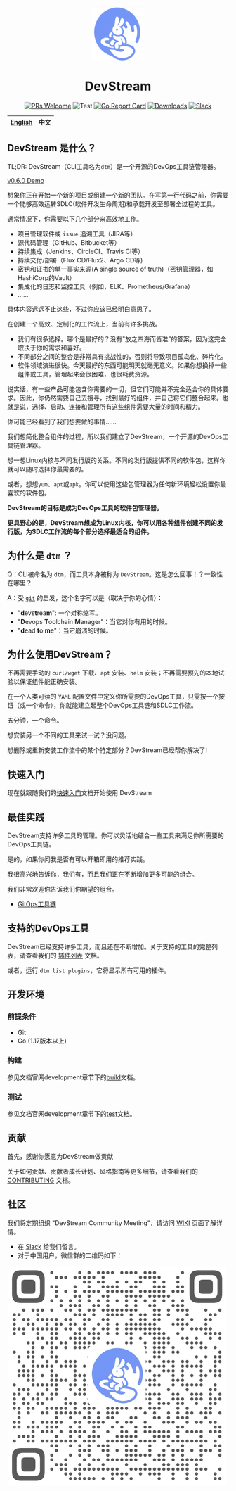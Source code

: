 <div align="center">
<br/>

![](./images/logo-120px.jpg)

# DevStream

[![PRs Welcome](https://img.shields.io/badge/PRs-welcome-brightgreen.svg?style=flat&logo=github&color=2370ff&labelColor=454545)](http://makeapullrequest.com)
![Test](https://github.com/devstream-io/devstream/actions/workflows/main.yml/badge.svg)
[![Go Report Card](https://goreportcard.com/badge/github.com/devstream-io/devstream)](https://goreportcard.com/report/github.com/devstream-io/devstream)
[![Downloads](https://img.shields.io/github/downloads/devstream-io/devstream/total.svg)](https://github.com/devstream-io/devstream/releases)
[![Slack](https://img.shields.io/badge/slack-join_chat-success.svg?logo=slack)](https://join.slack.com/t/devstream-io/shared_invite/zt-16tb0iwzr-krcFGYRN7~Vv1suGZjdv4w)

| [English](../README.md) | 中文 |
| --- | --- |

</div>

## DevStream 是什么？
TL;DR: DevStream（CLI工具名为`dtm`）是一个开源的DevOps工具链管理器。

[v0.6.0 Demo](https://www.bilibili.com/video/BV1W3411P7oW/)

想象你正在开始一个新的项目或组建一个新的团队。在写第一行代码之前，你需要一个能够高效运转SDLC(软件开发生命周期)和承载开发至部署全过程的工具。

通常情况下，你需要以下几个部分来高效地工作。

- 项目管理软件或 `issue` 追溯工具（JIRA等）
- 源代码管理（GitHub、Bitbucket等）
- 持续集成（Jenkins、CircleCI、Travis CI等）
- 持续交付/部署（Flux CD/Flux2、Argo CD等)
- 密钥和证书的单一事实来源(A single source of truth)（密钥管理器，如HashiCorp的Vault）
- 集成化的日志和监控工具（例如，ELK、Prometheus/Grafana）
- ......

具体内容远远不止这些，不过你应该已经明白意思了。

在创建一个高效、定制化的工作流上，当前有许多挑战。

- 我们有很多选择。哪个是最好的？没有"放之四海而皆准"的答案，因为这完全取决于你的需求和喜好。
- 不同部分之间的整合是非常具有挑战性的，否则将导致项目孤岛化、碎片化。
- 软件领域演进很快。今天最好的东西可能明天就毫无意义。如果你想换掉一些组件或工具，管理起来会很困难，也很耗费资源。

说实话，有一些产品可能包含你需要的一切，但它们可能并不完全适合你的具体要求。因此，你仍然需要自己去搜寻，找到最好的组件，并自己将它们整合起来。也就是说，选择、启动、连接和管理所有这些组件需要大量的时间和精力。

你可能已经看到了我们想要做的事情......

我们想简化整合组件的过程，所以我们建立了DevStream，一个开源的DevOps工具链管理器。

想一想Linux内核与不同发行版的关系。不同的发行版提供不同的软件包，这样你就可以随时选择你最需要的。

或者，想想`yum`、`apt`或`apk`。你可以使用这些包管理器为任何新环境轻松设置你最喜欢的软件包。

**DevStream的目标是成为DevOps工具的软件包管理器。**

**更具野心的是，DevStream想成为Linux内核，你可以用各种组件创建不同的发行版，为SDLC工作流的每个部分选择最适合的组件。**

## 为什么是 `dtm` ？
Q：CLI被命名为 `dtm`，而工具本身被称为 `DevStream`。这是怎么回事！？一致性在哪里？

A：受 [`git`](https://github.com/git/git#readme) 的启发，这个名字可以是（取决于你的心情）：

- "**d**evs**t**rea**m**": 一个对称缩写。
- "**D**evops **T**oolchain **M**anager"：当它对你有用的时候。
- "**d**ead **t**o **m**e"：当它崩溃的时候。

## 为什么使用DevStream？

不再需要手动的 `curl/wget` 下载、`apt` 安装、`helm` 安装；不再需要预先的本地试验以保证组件能正确安装。

在一个人类可读的 `YAML` 配置文件中定义你所需要的DevOps工具，只需按一个按钮（或一个命令），你就能建立起整个DevOps工具链和SDLC工作流。

五分钟，一个命令。

想安装另一个不同的工具来试一试？没问题。

想删除或重新安装工作流中的某个特定部分？DevStream已经帮你解决了!

## 快速入门

现在就跟随我们的[快速入门](./quickstart.zh.md)文档开始使用 DevStream

## 最佳实践

DevStream支持许多工具的管理。你可以灵活地结合一些工具来满足你所需要的DevOps工具链。

是的，如果你问我是否有可以开箱即用的推荐实践。

我很高兴地告诉你，我们有，而且我们正在不断增加更多可能的组合。

我们非常欢迎你告诉我们你期望的组合。

- [GitOps工具链](https://docs.devstream.io/en/latest/tutorials/best-practices/gitops/)

## 支持的DevOps工具

DevStream已经支持许多工具，而且还在不断增加。关于支持的工具的完整列表，请查看我们的 [插件列表](https://docs.devstream.io/en/latest/plugins/plugins-list) 文档。

或者，运行 `dtm list plugins`，它将显示所有可用的插件。

## 开发环境

### 前提条件

- Git
- Go (1.17版本以上)

### 构建

参见文档官网development章节下的[build](https://docs.devstream.io/en/latest/development/build/)文档。

### 测试

参见文档官网development章节下的[test](https://docs.devstream.io/en/latest/development/test/)文档。

## 贡献

首先，感谢你愿意为DevStream做贡献 

关于如何贡献、贡献者成长计划、风格指南等更多细节，请查看我们的 [CONTRIBUTING](../CONTRIBUTING.md) 文档。

## 社区

我们将定期组织 "DevStream Community Meeting"，请访问 [WIKI](https://github.com/devstream-io/devstream/wiki) 页面了解详情。

- 在 <a href="https://join.slack.com/t/devstream-io/shared_invite/zt-16tb0iwzr-krcFGYRN7~Vv1suGZjdv4w" target="_blank">Slack</a> 给我们留言。
- 对于中国用户，微信群的二维码如下：

![](images/wechat-group-qr-code.png)
